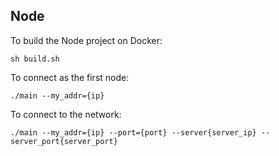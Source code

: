 ## Node

To build the Node project on Docker:

``` 
sh build.sh 
```
To connect as the first node:
```
./main --my_addr={ip}
```
To connect to the network:
```
./main --my_addr={ip} --port={port} --server{server_ip} --server_port{server_port}
```

